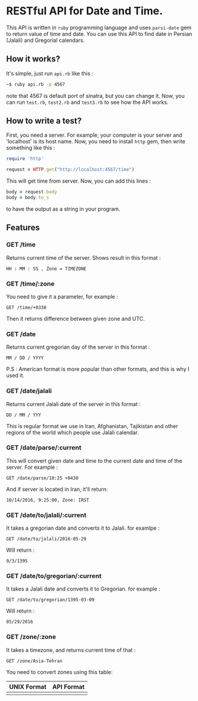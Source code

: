 # RESTful API for Date and Time. 

This API is written in `ruby` programming language and uses `parsi-date` gem to return value of time and date. You can use this API to find date in Persian (Jalali) and Gregorial calendars. 

## How it works?
It's simple, just run `api.rb` like this :

```bash
~$ ruby api.rb -p 4567
```
note that 4567 is default port of sinatra, but you can change it. Now, you can run `test.rb`, `test2.rb` and `test3.rb` to see how the API works.

## How to write a test? 

First, you need a server. For example, your computer is your server and 'localhost' is its host name. Now, you need to install `http` gem, then write something like this :

```ruby
require 'http'

request = HTTP.get("http://localhost:4567/time") 
```
This will get time from server. Now, you can add this lines :

```ruby
body = request.body
body = body.to_s
```
to have the output as a string in your program. 

## Features
### GET /time
Returns current time of the server. Shows result in this format :
```
HH : MM : SS , Zone = TIMEZONE
```
### GET /time/:zone
You need to give it a parameter, for example :
```
GET /time/+0330
``` 
Then it returns difference between given zone and UTC. 
### GET /date
Returns current gregorian day of the server in this format :
```
MM / DD / YYYY
```
P.S : American format is more popular than other formats, and this is why I used it. 
### GET /date/jalali
Returns current Jalali date of the server in this format :
```
DD / MM / YYY
```
This is regular format we use in Iran, Afghanistan, Tajikistan and other regions of the world which people use Jalali calendar. 
### GET /date/parse/:current 
This will convert given date and time to the current date and time of the server. For example :
```
GET /date/parse/10:25 +0430
```
And if server is located in Iran, it'll return:
```
10/14/2016, 9:25:00, Zone: IRST
```
### GET /date/to/jalali/:current
It takes a gregorian date and converts it to Jalali. for examlpe :
```
GET /date/to/jalali/2016-05-29
```
Will return :
```
9/3/1395
```

### GET /date/to/gregorian/:current
It takes a Jalali date and converts it to Gregorian. for example :
```
GET /date/to/gregorian/1395-03-09
```
Will return :

```
05/29/2016
```
### GET /zone/:zone
It takes a timezone, and returns current time of that :
```
GET /zone/Asia-Tehran
```

You need to convert zones using this table:

|UNIX Format|API Format|
|-----------|---------:|
|||

